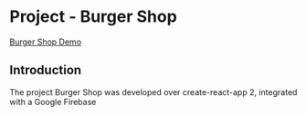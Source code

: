 <h1>Project - Burger Shop</h1>

<a href="https://thiagofazzi.github.io/burger-build/" target="_blank">Burger Shop Demo</a> 

<h2>Introduction</h2>
<p>The project Burger Shop was developed over create-react-app 2, integrated with a Google Firebase<p>

